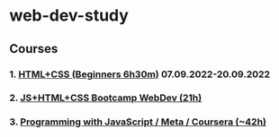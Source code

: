 # web-dev-study

## Courses

### 1. [HTML+CSS (Beginners 6h30m)](https://www.youtube.com/watch?v=G3e-cpL7ofc&t=1046s&ab_channel=SuperSimpleDev) 07.09.2022-20.09.2022

### 2. [JS+HTML+CSS Bootcamp WebDev (21h)](https://www.youtube.com/watch?v=zJSY8tbf_ys&ab_channel=freeCodeCamp.org) 

### 3. [Programming with JavaScript / Meta / Coursera (~42h)](https://www.coursera.org/learn/programming-with-javascript)